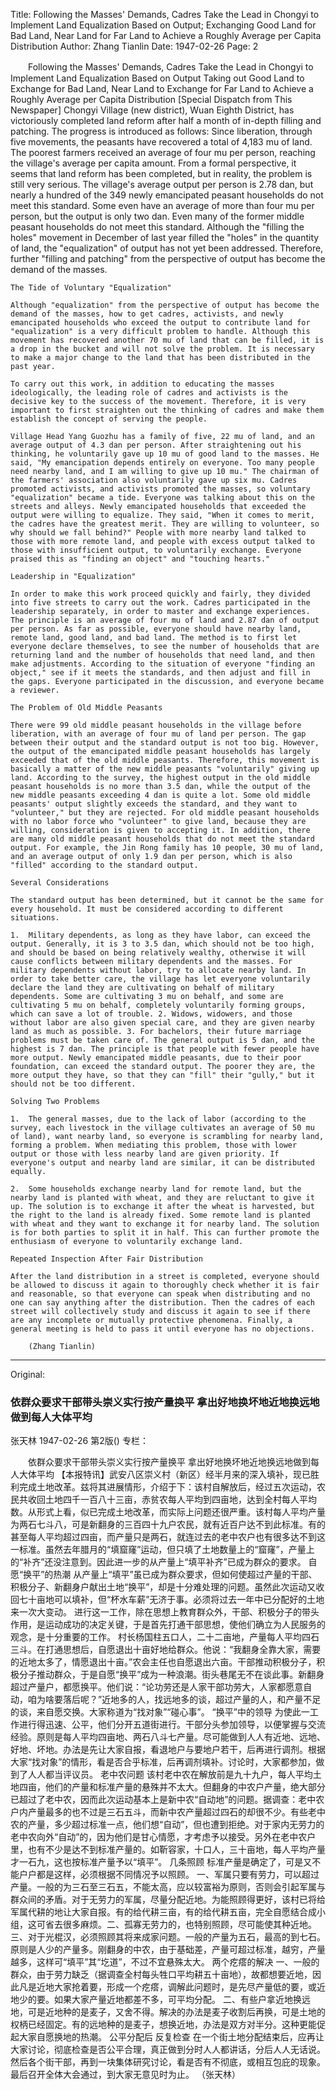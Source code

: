 Title: Following the Masses' Demands, Cadres Take the Lead in Chongyi to Implement Land Equalization Based on Output; Exchanging Good Land for Bad Land, Near Land for Far Land to Achieve a Roughly Average per Capita Distribution
Author: Zhang Tianlin
Date: 1947-02-26
Page: 2

　　Following the Masses' Demands, Cadres Take the Lead in Chongyi to Implement Land Equalization Based on Output
	Taking out Good Land to Exchange for Bad Land, Near Land to Exchange for Far Land to Achieve a Roughly Average per Capita Distribution
	[Special Dispatch from This Newspaper] Chongyi Village (new district), Wuan Eighth District, has victoriously completed land reform after half a month of in-depth filling and patching. The progress is introduced as follows: Since liberation, through five movements, the peasants have recovered a total of 4,183 mu of land. The poorest farmers received an average of four mu per person, reaching the village's average per capita amount. From a formal perspective, it seems that land reform has been completed, but in reality, the problem is still very serious. The village's average output per person is 2.78 dan, but nearly a hundred of the 349 newly emancipated peasant households do not meet this standard. Some even have an average of more than four mu per person, but the output is only two dan. Even many of the former middle peasant households do not meet this standard. Although the "filling the holes" movement in December of last year filled the "holes" in the quantity of land, the "equalization" of output has not yet been addressed. Therefore, further "filling and patching" from the perspective of output has become the demand of the masses.

	The Tide of Voluntary "Equalization"

	Although "equalization" from the perspective of output has become the demand of the masses, how to get cadres, activists, and newly emancipated households who exceed the output to contribute land for "equalization" is a very difficult problem to handle. Although this movement has recovered another 70 mu of land that can be filled, it is a drop in the bucket and will not solve the problem. It is necessary to make a major change to the land that has been distributed in the past year.

	To carry out this work, in addition to educating the masses ideologically, the leading role of cadres and activists is the decisive key to the success of the movement. Therefore, it is very important to first straighten out the thinking of cadres and make them establish the concept of serving the people.

	Village Head Yang Guozhu has a family of five, 22 mu of land, and an average output of 4.3 dan per person. After straightening out his thinking, he voluntarily gave up 10 mu of good land to the masses. He said, "My emancipation depends entirely on everyone. Too many people need nearby land, and I am willing to give up 10 mu." The chairman of the farmers' association also voluntarily gave up six mu. Cadres promoted activists, and activists promoted the masses, so voluntary "equalization" became a tide. Everyone was talking about this on the streets and alleys. Newly emancipated households that exceeded the output were willing to equalize. They said, "When it comes to merit, the cadres have the greatest merit. They are willing to volunteer, so why should we fall behind?" People with more nearby land talked to those with more remote land, and people with excess output talked to those with insufficient output, to voluntarily exchange. Everyone praised this as "finding an object" and "touching hearts."

	Leadership in "Equalization"

	In order to make this work proceed quickly and fairly, they divided into five streets to carry out the work. Cadres participated in the leadership separately, in order to master and exchange experiences. The principle is an average of four mu of land and 2.87 dan of output per person. As far as possible, everyone should have nearby land, remote land, good land, and bad land. The method is to first let everyone declare themselves, to see the number of households that are returning land and the number of households that need land, and then make adjustments. According to the situation of everyone "finding an object," see if it meets the standards, and then adjust and fill in the gaps. Everyone participated in the discussion, and everyone became a reviewer.

	The Problem of Old Middle Peasants

	There were 99 old middle peasant households in the village before liberation, with an average of four mu of land per person. The gap between their output and the standard output is not too big. However, the output of the emancipated middle peasant households has largely exceeded that of the old middle peasants. Therefore, this movement is basically a matter of the new middle peasants "voluntarily" giving up land. According to the survey, the highest output in the old middle peasant households is no more than 3.5 dan, while the output of the new middle peasants exceeding 4 dan is quite a lot. Some old middle peasants' output slightly exceeds the standard, and they want to "volunteer," but they are rejected. For old middle peasant households with no labor force who "volunteer" to give land, because they are willing, consideration is given to accepting it. In addition, there are many old middle peasant households that do not meet the standard output. For example, the Jin Rong family has 10 people, 30 mu of land, and an average output of only 1.9 dan per person, which is also "filled" according to the standard output.

	Several Considerations

	The standard output has been determined, but it cannot be the same for every household. It must be considered according to different situations.

	1.  Military dependents, as long as they have labor, can exceed the output. Generally, it is 3 to 3.5 dan, which should not be too high, and should be based on being relatively wealthy, otherwise it will cause conflicts between military dependents and the masses. For military dependents without labor, try to allocate nearby land. In order to take better care, the village has let everyone voluntarily declare the land they are cultivating on behalf of military dependents. Some are cultivating 3 mu on behalf, and some are cultivating 5 mu on behalf, completely voluntarily forming groups, which can save a lot of trouble. 2. Widows, widowers, and those without labor are also given special care, and they are given nearby land as much as possible. 3. For bachelors, their future marriage problems must be taken care of. The general output is 5 dan, and the highest is 7 dan. The principle is that people with fewer people have more output. Newly emancipated middle peasants, due to their poor foundation, can exceed the standard output. The poorer they are, the more output they have, so that they can "fill" their "gully," but it should not be too different.

	Solving Two Problems

	1.  The general masses, due to the lack of labor (according to the survey, each livestock in the village cultivates an average of 50 mu of land), want nearby land, so everyone is scrambling for nearby land, forming a problem. When mediating this problem, those with lower output or those with less nearby land are given priority. If everyone's output and nearby land are similar, it can be distributed equally.

	2.  Some households exchange nearby land for remote land, but the nearby land is planted with wheat, and they are reluctant to give it up. The solution is to exchange it after the wheat is harvested, but the right to the land is already fixed. Some remote land is planted with wheat and they want to exchange it for nearby land. The solution is for both parties to split it in half. This can further promote the enthusiasm of everyone to voluntarily exchange land.

	Repeated Inspection After Fair Distribution

	After the land distribution in a street is completed, everyone should be allowed to discuss it again to thoroughly check whether it is fair and reasonable, so that everyone can speak when distributing and no one can say anything after the distribution. Then the cadres of each street will collectively study and discuss it again to see if there are any incomplete or mutually protective phenomena. Finally, a general meeting is held to pass it until everyone has no objections.

		(Zhang Tianlin)



<hr /> 

Original: 


### 依群众要求干部带头崇义实行按产量换平  拿出好地换坏地近地换远地做到每人大体平均
张天林
1947-02-26
第2版()
专栏：

　　依群众要求干部带头崇义实行按产量换平
    拿出好地换坏地近地换远地做到每人大体平均
    【本报特讯】武安八区崇义村（新区）经半月来的深入填补，现已胜利完成土地改革。兹将其进展情形，介绍于下：该村自解放后，经过五次运动，农民共收回土地四千一百八十三亩，赤贫农每人平均到四亩地，达到全村每人平均数。从形式上看，似已完成土地改革，而实际上问题还很严重。该村每人平均产量为两石七斗八，可是新翻身的三百四十九户农民，就有近百户达不到此标准。有的甚至每人平均超过四亩，而产量只是两石，就连过去的老中农户也有很多达不到这一标准。虽然去年腊月的“填窟窿”运动，但只填了土地数量上的“窟窿”，产量上的“补齐”还没注意到。因此进一步的从产量上“填平补齐”已成为群众的要求。
    自愿“换平”的热潮
    从产量上“填平”虽已成为群众要求，但如何使超过产量的干部、积极分子、新翻身户献出土地“换平”，却是十分难处理的问题。虽然此次运动又收回七十亩地可以填补，但“杯水车薪”无济于事。必须将过去一年中已分配好的土地来一次大变动。
    进行这一工作，除在思想上教育群众外，干部、积极分子的带头作用，是运动成功的决定关键，于是首先打通干部思想，使他们确立为人民服务的观念，是十分重要的工作。
    村长杨国柱五口人，二十二亩地，产量每人平均四石三斗。在打通思想后，自愿退出十亩好地给群众。他说：“我翻身全靠大家，需要的近地太多了，情愿退出十亩。”农会主任也自愿退出六亩。干部推动积极分子，积极分子推动群众，于是自愿“换平”成为一种浪潮。街头巷尾无不在谈此事。新翻身超过产量户，都愿换平。他们说：“论功劳还是人家干部功劳大，人家都愿意自动，咱为啥要落后呢？”近地多的人，找远地多的谈，超过产量的人，和产量不足的谈，来自愿交换。大家称道为“找对象”“碰心事”。
    “换平”中的领导
    为使此一工作进行得迅速、公平，他们分开五道街进行。干部分头参加领导，以便掌握与交流经验。原则是每人平均四亩地、两石八斗七产量。尽可能做到人人有近地、远地、好地、坏地。办法是先让大家自报，看退地户与要地户若干，后再进行调剂。根据大家“找对象”的情形，看是否合乎标准，后再调剂填补。讨论时，大家都参加，做到了人人都当评议员。
    老中农问题
    该村老中农在解放前是九十九户，每人平均土地四亩，他们的产量和标准产量的悬殊并不太大。但翻身的中农户产量，绝大部分已超过了老中农，因而此次运动基本上是新中农“自动地”的问题。据调查：老中农户内产量最多的也不过是三石五斗，而新中农产量超过四石的却很不少。有些老中农的产量，多少超过标准一点，他们想“自动”，但也遭到拒绝。对于家内无劳力的老中农向外“自动”的，因为他们是甘心情愿，才考虑予以接受。另外在老中农户里，也有不少是达不到标准产量的。如靳容家，十口人，三十亩地，每人平均产量才一石九，这也按标准产量予以“填平”。
    几条照顾
    标准产量是确定了，可是又不能户户都是这样，必须根据不同情况予以照顾。
    一、军属只要有劳力，可以超过产量。一般的为三石至三石五，不能太高，应以较富裕为原则，否则会引起军属与群众间的矛盾。对于无劳力的军属，尽量分配近地。为能照顾得更好，该村已将给军属代耕的地让大家自报。有的给代耕三亩，有的给代耕五亩，完全自愿结合成小组，这可省去很多麻烦。二、孤寡无劳力的，也特别照顾，尽可能使其种近地。三、对于光棍汉，必须照顾其将来成家问题。一般的产量为五石，最高的到七石。原则是人少的产量多。刚翻身的中农，由于基础差，产量可超过标准，越穷，产量越多，这样可“填平”其“圪道”，不过不宜悬殊太大。
    两个疙瘩的解决
    一、一般的群众，由于劳力缺乏（据调查全村每头牲口平均耕五十亩地），故都想要近地，因此凡是近地大家抢着要，形成一个疙瘩，调解此问题时，是先尽产量低的要，或近地少的要。如果大家产量近地都差不多，可平均分配。
    二、有些户拿近地换远地，可是近地种的是麦子，又舍不得。解决的办法是麦子收割后再换，可是土地的权柄已经固定。有的远地种的是麦子，想换近地，办法是双方对半分。这种更能促起大家自愿换地的热潮。
    公平分配后  反复检查
    在一个街土地分配结束后，应再让大家讨论，彻底检查是否公平合理，真正做到分时人人都讲话，分后人人无话说。然后各个街干部，再到一块集体研究讨论，看是否有不彻底，或相互包庇的现象。最后召开全体大会通过，到大家无意见时为止。
            （张天林）
